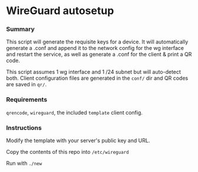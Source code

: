 # WireGuard autosetup

### Summary 

This script will generate the requisite keys for a device. It will automatically generate a .conf and append it to the network config for the wg interface and restart the service, as well as generate a .conf for the client & print a QR code.

This script assumes 1 wg interface and 1 /24 subnet but will auto-detect both. Client configuration files are generated in the `conf/` dir and QR codes are saved in `qr/`.

### Requirements

`qrencode`, `wireguard`, the included `template` client config.

### Instructions

Modify the template with your server's public key and URL. 

Copy the contents of this repo into `/etc/wireguard`

Run with `./new`
